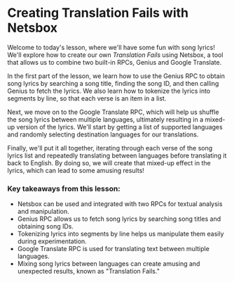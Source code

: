 # Creating Translation Fails with Netsbox

Welcome to today's lesson, where we'll have some fun with song lyrics! We'll explore how to create our own *Translation Fails* using Netsbox, a tool that allows us to combine two built-in RPCs, Genius and Google Translate.

In the first part of the lesson, we learn how to use the Genius RPC to obtain song lyrics by searching a song title, finding the song ID, and then calling Genius to fetch the lyrics. We also learn how to tokenize the lyrics into segments by line, so that each verse is an item in a list. 

Next, we move on to the Google Translate RPC, which will help us shuffle the song lyrics between multiple languages, ultimately resulting in a mixed-up version of the lyrics. We'll start by getting a list of supported languages and randomly selecting destination languages for our translations.

Finally, we'll put it all together, iterating through each verse of the song lyrics list and repeatedly translating between languages before translating it back to English. By doing so, we will create that mixed-up effect in the lyrics, which can lead to some amusing results!

### Key takeaways from this lesson:
- Netsbox can be used and integrated with two RPCs for textual analysis and manipulation.
- Genius RPC allows us to fetch song lyrics by searching song titles and obtaining song IDs.
- Tokenizing lyrics into segments by line helps us manipulate them easily during experimentation.
- Google Translate RPC is used for translating text between multiple languages.
- Mixing song lyrics between languages can create amusing and unexpected results, known as "Translation Fails."
